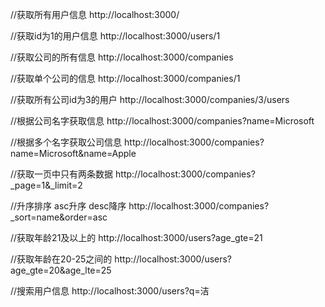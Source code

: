 //获取所有用户信息
http://localhost:3000/

//获取id为1的用户信息
http://localhost:3000/users/1

//获取公司的所有信息
http://localhost:3000/companies

//获取单个公司的信息
http://localhost:3000/companies/1

//获取所有公司id为3的用户
http://localhost:3000/companies/3/users

//根据公司名字获取信息
http://localhost:3000/companies?name=Microsoft

//根据多个名字获取公司信息
http://localhost:3000/companies?name=Microsoft&name=Apple

//获取一页中只有两条数据
http://localhost:3000/companies?_page=1&_limit=2

//升序排序 asc升序 desc降序
http://localhost:3000/companies?_sort=name&order=asc

//获取年龄21及以上的
http://localhost:3000/users?age_gte=21

//获取年龄在20-25之间的
http://localhost:3000/users?age_gte=20&age_lte=25

//搜索用户信息
http://localhost:3000/users?q=洁
